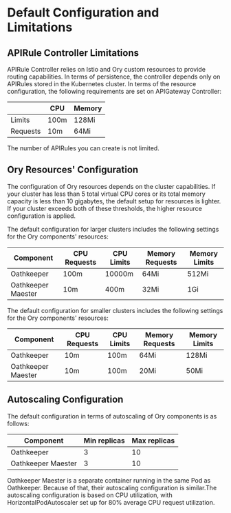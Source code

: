 # Default Configuration and Limitations

## APIRule Controller Limitations

APIRule Controller relies on Istio and Ory custom resources to provide routing capabilities. In terms of persistence, the controller depends only on APIRules stored in the Kubernetes cluster.
In terms of the resource configuration, the following requirements are set on APIGateway Controller:

|          | CPU  | Memory |
|----------|------|--------|
| Limits   | 100m | 128Mi  |
| Requests | 10m  | 64Mi   |

The number of APIRules you can create is not limited.

## Ory Resources' Configuration

The configuration of Ory resources depends on the cluster capabilities. If your cluster has less than 5 total virtual CPU cores or its total memory capacity is less than 10 gigabytes, the default setup for resources is lighter. If your cluster exceeds both of these thresholds, the higher resource configuration is applied.

The default configuration for larger clusters includes the following settings for the Ory components' resources:

| Component          | CPU Requests | CPU Limits | Memory Requests | Memory Limits |
|--------------------|--------------|------------|-----------------|---------------|
| Oathkeeper         | 100m         | 10000m     | 64Mi            | 512Mi         |
| Oathkeeper Maester | 10m          | 400m       | 32Mi            | 1Gi           |

The default configuration for smaller clusters includes the following settings for the Ory components' resources:

| Component          | CPU Requests | CPU Limits | Memory Requests | Memory Limits |
|--------------------|--------------|------------|-----------------|---------------|
| Oathkeeper         | 10m          | 100m       | 64Mi            | 128Mi         |
| Oathkeeper Maester | 10m          | 100m       | 20Mi            | 50Mi          |


## Autoscaling Configuration

The default configuration in terms of autoscaling of Ory components is as follows:

| Component          | Min replicas | Max replicas |
|--------------------|--------------|--------------|
| Oathkeeper         | 3            | 10           |
| Oathkeeper Maester | 3            | 10           |

Oathkeeper Maester is a separate container running in the same Pod as Oathkeeper. Because of that, their autoscaling configuration is similar.The autoscaling configuration is based on CPU utilization, with HorizontalPodAutoscaler set up for 80% average CPU request utilization.
